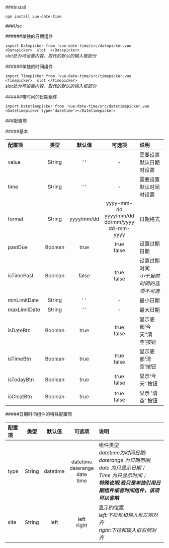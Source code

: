 ###Install

`npm install vue-date-time`


###Use


######单独的日期组件

`import Datepicker from 'vue-date-time/src/datepicker.vue`
<br/>
`<Datepicker>  slot  </Datepicker>`
<br/>
*slot处为可设置内容，取代的默认的输入框部分*

######单独的时间组件

`import Timepicker from 'vue-date-time/src/timepicker.vue`
<br/>
`<Timepicker>  slot </Timepicker>`
<br/>
*slot处为可设置内容，取代的默认的输入框部分*

######带时间的日期组件

`import Datetimepicker from 'vue-date-time/src/datetimepicker.vue`
<br/>
`<Datetimepicker type='datetime'></Datetimepicker>`

###配置项


#####基本

| 配置项      |类型      | 默认值      | 可选项                                                         | 说明|
| :--------- | :-----: | :--------: | :-----------------------------------------------------------: | :---- |
|value       |String   |‘ ’         |-                                                              |需要设置默认日期时设置 |
|time        |String   |‘ ’         |-                                                              |需要设置默认时间时设置|
| format     | String  | yyyy/mm/dd | yyyy-mm-dd <br/> yyyy/mm/dd <br/> dd/mm/yyyy <br/> dd-mm-yyyy |日期格式|
| pastDue    |  Boolean| true       | true <br/> false                                              |设置过期日期 |
|isTimePast  |Boolean  | false      | true <br/> false                                              | 设置过期时间 <br/> *小于当前时间的选项不可选*|
|minLimitDate|  String | ' '        | -                                                             |最小日期|
|maxLimitDate| String  |‘ ’         | -                                                             |最大日期|
|isDateBtn   | Boolean | true       |    true <br/> false                                           |显示底部‘今天’‘清空’按钮|
|isTimeBtn   | Boolean |true        |    true <br/> false                                           | 显示底部‘清空’按钮|
|isTodayBtn  | Boolean | true       |    true <br/> false                                           | 显示'今天' 按钮|
|isCleatBtn  | Boolean | true       |    true <br/> false                                           | 显示 '清空' 按钮 |

#####日期时间组件的特殊配置项

| 配置项 | 类型 | 默认值   | 可选项                                        |说明 |
| :---- | :--:| :-:     | :------------------------------------------: | :-- |
|type   |String|datetime|datetime <br/> daterange <br/> date <br/> time| 组件类型<br/>*datetime为时间日期;<br/>daterange 为日期范围;<br/>date 为只显示日期；<br/>Time 为只显示时间；<br/> **特殊说明:若只是单独引用日期组件或者时间组件，该项可以省略***|
|site   |String|left    |left <br/> right                              |显示的位置<br/>*left:下拉框和输入框左侧对齐<br/>right:下拉和输入框右侧对齐*|
